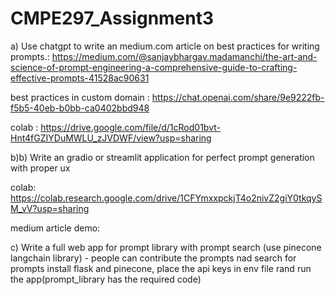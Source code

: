 # CMPE297_Assignment3

a) Use chatgpt to write an medium.com article on best practices for writing prompts.: 
https://medium.com/@sanjaybhargav.madamanchi/the-art-and-science-of-prompt-engineering-a-comprehensive-guide-to-crafting-effective-prompts-41528ac90631

  best practices in custom domain : https://chat.openai.com/share/9e9222fb-f5b5-40eb-b0bb-ca0402bbd948

colab : https://drive.google.com/file/d/1cRod01bvt-Hnt4fGZIYDuMWLU_zJVDWF/view?usp=sharing

b)b) Write an gradio or streamlit application for perfect prompt generation with proper ux

colab: https://colab.research.google.com/drive/1CFYmxxpckjT4o2nivZ2giY0tkqySM_vV?usp=sharing

medium article
demo:

c) Write a full web app for prompt library with prompt search (use pinecone langchain library) - people can contribute the prompts nad search for prompts
install flask and pinecone, place the api keys in env file rand run the app(prompt_library has the required code)

